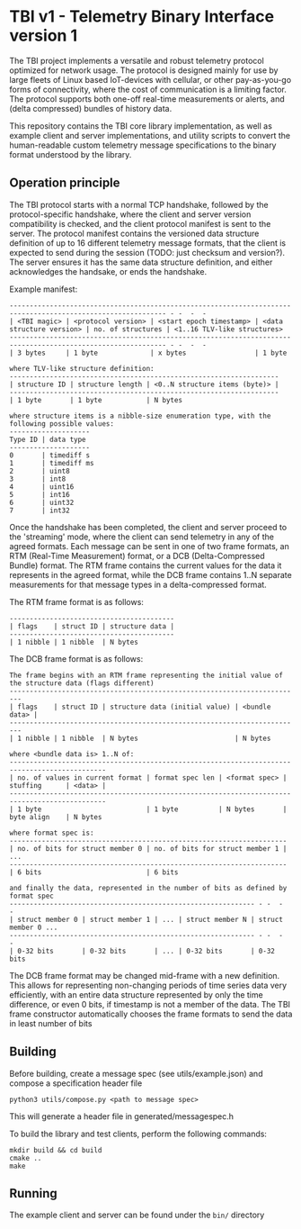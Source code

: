 # TBI v1 - Telemetry Binary Interface version 1

The TBI project implements a versatile and robust telemetry protocol optimized for network usage. The protocol
is designed mainly for use by large fleets of Linux based IoT-devices with cellular, or other pay-as-you-go forms
of connectivity, where the cost of communication is a limiting factor. The protocol supports both one-off real-time
measurements or alerts, and (delta compressed) bundles of history data.

This repository contains the TBI core library implementation, as well as example client and server implementations, and utility scripts to convert the human-readable custom telemetry message specifications to the binary format understood by the library.

## Operation principle
The TBI protocol starts with a normal TCP handshake, followed by the protocol-specific handshake, where the client and server version compatibility is checked, and the client protocol manifest is sent to the server. The protocol manifest contains the versioned data structure definition of up to 16 different telemetry message formats, that the client is expected to send during the session (TODO: just checksum and version?). The server ensures it has the same data structure definition, and either acknowledges the handsake, or ends the handshake.

Example manifest:
```
------------------------------------------------------------------------------------------------------------- - -  -  -
| <TBI magic> | <protocol version> | <start epoch timestamp> | <data structure version> | no. of structures | <1..16 TLV-like structures>
------------------------------------------------------------------------------------------------------------- - -  -  -
| 3 bytes     | 1 byte             | x bytes                 | 1 byte

where TLV-like structure definition:
-------------------------------------------------------------------
| structure ID | structure length | <0..N structure items (byte)> |
-------------------------------------------------------------------
| 1 byte       | 1 byte           | N bytes

where structure items is a nibble-size enumeration type, with the following possible values:
--------------------
Type ID | data type 
--------------------
0       | timediff s
1       | timediff ms
2       | uint8
3       | int8
4       | uint16
5       | int16
6       | uint32
7       | int32
```

Once the handshake has been completed, the client and server proceed to the 'streaming' mode, where the client can send telemetry in any of the agreed formats. Each message can be sent in one of two frame formats, an RTM (Real-Time Measurement) format, or a DCB (Delta-Compressed Bundle) format. The RTM frame contains the current values for the data it represents in the agreed format, while the DCB frame contains 1..N separate measurements for that message types in a delta-compressed format.

The RTM frame format is as follows:
```
-----------------------------------------
| flags    | struct ID | structure data |
-----------------------------------------
| 1 nibble | 1 nibble  | N bytes
```
The DCB frame format is as follows:
```
The frame begins with an RTM frame representing the initial value of the structure data (flags different)
-------------------------------------------------------------------------
| flags    | struct ID | structure data (initial value) | <bundle data> |
-------------------------------------------------------------------------
| 1 nibble | 1 nibble  | N bytes                        | N bytes

where <bundle data is> 1..N of:
----------------------------------------------------------------------------------------------
| no. of values in current format | format spec len | <format spec> | stuffing      | <data> |
----------------------------------------------------------------------------------------------
| 1 byte                          | 1 byte          | N bytes       | byte align    | N bytes

where format spec is:
---------------------------------------------------------------------
| no. of bits for struct member 0 | no. of bits for struct member 1 | ...  
---------------------------------------------------------------------
| 6 bits                          | 6 bits

and finally the data, represented in the number of bits as defined by format spec
------------------------------------------------------------- - -  -  -
| struct member 0 | struct member 1 | ... | struct member N | struct member 0 ...
------------------------------------------------------------- - -  -  -
| 0-32 bits       | 0-32 bits       | ... | 0-32 bits       | 0-32 bits
```

The DCB frame format may be changed mid-frame with a new definition. This allows for representing non-changing periods of time series data very efficiently, with an entire data structure represented by only the time difference, or even 0 bits, if timestamp is not a member of the data. The TBI frame constructor automatically chooses the frame formats to send the data in least number of bits

## Building

Before building, create a message spec (see utils/example.json) and compose a specification header file
```
python3 utils/compose.py <path to message spec>
```
This will generate a header file in generated/messagespec.h

To build the library and test clients, perform the following commands:

```
mkdir build && cd build
cmake ..
make
```

## Running
The example client and server can be found under the ```bin/``` directory